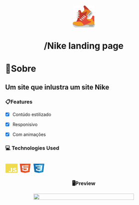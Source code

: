 <p align="center"><img src="shoes.png" width="70px" height="70px"></p>
<h1 align="center" ><b>/Nike landing page</b></h1><div>

<h1>🚀Sobre</h1>
    <h2>Um site que inlustra um site Nike </h2>

### 📋Features

- [x] Contúdo estilizado
- [x] Responisivo
- [x] Com animações
   
     
### 💻 Technologies Used 
 <div style="display: inline_block"><br>
  <img align="center" alt="Nelson-Js" height="30" width="40" src="https://raw.githubusercontent.com/devicons/devicon/master/icons/javascript/javascript-plain.svg">
  <img align="center" alt="Nelson-HTML" height="30" width="40" src="https://raw.githubusercontent.com/devicons/devicon/master/icons/html5/html5-original.svg">
  <img align="center" alt="Nelson-CSS" height="30" width="40" src="https://raw.githubusercontent.com/devicons/devicon/master/icons/css3/css3-original.svg">
</div>

<h3 align="center"><b> 🖥Preview</b></h3>

<p align="center">
    <img src="gif-hango.gif" width="80%" height="80%">
</p>
